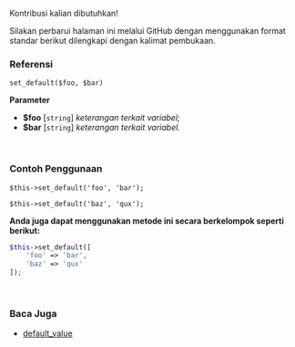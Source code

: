 Kontribusi kalian dibutuhkan!

Silakan perbarui halaman ini melalui GitHub dengan menggunakan format standar berikut dilengkapi dengan kalimat pembukaan.

### Referensi
`set_default($foo, $bar)`

**Parameter**
* **$foo** [`string`] *keterangan terkait variabel;*
* **$bar** [`string`] *keterangan terkait variabel.*

&nbsp;

### Contoh Penggunaan
`$this->set_default('foo', 'bar');`

`$this->set_default('baz', 'qux');`

**Anda juga dapat menggunakan metode ini secara berkelompok seperti berikut:**
```php
$this->set_default([
    'foo' => 'bar',
    'baz' => 'qux'
]);
```

&nbsp;

### Baca Juga
* [default_value](./default_value)
